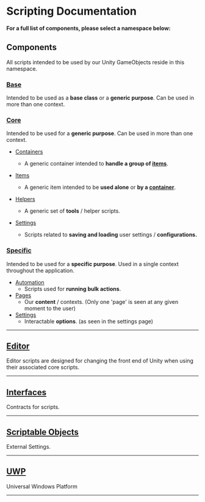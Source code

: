 # Scripting Documentation
**For a full list of components, please select a namespace below:**

## Components
All scripts intended to be used by our Unity GameObjects reside in this namespace.

### [Base](../api/AdrianMiasik.Components.Base.yml)
Intended to be used as a **base class** or a **generic purpose**. Can be used in more than
one context.

### [Core](../api/AdrianMiasik.Components.Core.yml)
Intended to be used for a **generic purpose**. Can be used in more than one context.

- [Containers](../api/AdrianMiasik.Components.Core.Containers.yml)
  - A generic container intended to **handle a group of [items](../api/AdrianMiasik.Components.Core.Items.yml)**.

- [Items](../api/AdrianMiasik.Components.Core.Items.yml)
  - A generic item intended to be **used alone** or **by a [container](../api/AdrianMiasik.Components.Core.Containers.yml)**.

- [Helpers](../api/AdrianMiasik.Components.Core.Helpers.yml)
  - A generic set of **tools** / helper scripts.

- [Settings](../api/AdrianMiasik.Components.Core.Settings.yml)
  - Scripts related to **saving and loading** user settings / **configurations.**

### [Specific](../api/AdrianMiasik.Components.Specific.yml)
Intended to be used for a **specific purpose**. Used in a single context throughout the
application.

- [Automation](../api/AdrianMiasik.Components.Specific.Automation.yml)
  - Scripts used for **running bulk actions**.
- [Pages](../api/AdrianMiasik.Components.Specific.Pages.yml)
  - Our **content** / contexts. (Only one 'page' is seen at any given moment to the user)
- [Settings](../api/AdrianMiasik.Components.Specific.Settings.yml)
  - Interactable **options**. (as seen in the settings page)
  
---

## [Editor](../api/AdrianMiasik.Editor.yml)
Editor scripts are designed for changing the front end of Unity when using their associated core scripts.

---

## [Interfaces](../api/AdrianMiasik.Interfaces.yml)
Contracts for scripts.

---

## [Scriptable Objects](../api/AdrianMiasik.ScriptableObjects.yml)
External Settings.

---

## [UWP](../api/AdrianMiasik.UWP.yml)
Universal Windows Platform

---